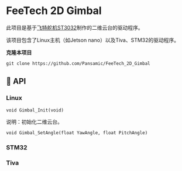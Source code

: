 # FeeTech 2D Gimbal

此项目是基于[飞特舵机ST3032](https://item.taobao.com/item.htm?id=625751317567)制作的二维云台的驱动程序。

该项目包含了Linux主机（如Jetson nano）以及Tiva、STM32的驱动程序。

**克隆本项目**

```
git clone https://github.com/Pansamic/FeeTech_2D_Gimbal
```

## :rocket: API

### Linux

`void Gimbal_Init(void)`

说明：初始化二维云台。

`void Gimbal_SetAngle(float YawAngle, float PitchAngle)`

### STM32

### Tiva